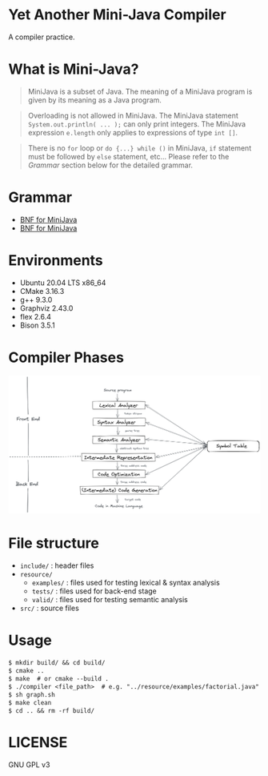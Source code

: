 Yet Another Mini-Java Compiler
======

A compiler practice.

# What is Mini-Java?

> MiniJava is a subset of Java. The meaning of a MiniJava program is given by its meaning as a Java program.  

> Overloading is not allowed in MiniJava. The MiniJava statement `System.out.println( ... );` can only print integers. The MiniJava expression `e.length` only applies to expressions of type `int []`.

> There is no `for` loop or `do {...} while ()` in MiniJava, `if` statement must be followed by `else` statement, etc... Please refer to the _Grammar_ section below for the detailed grammar.

# Grammar

* [BNF for MiniJava](https://www.cambridge.org/us/features/052182060X/grammar.html)
* [BNF for MiniJava](https://web.cs.ucla.edu/classes/spring11/cs132/cs132/mj/minijava.html)

# Environments

* Ubuntu 20.04 LTS x86_64
* CMake 3.16.3
* g++ 9.3.0
* Graphviz 2.43.0
* flex 2.6.4
* Bison 3.5.1

# Compiler Phases

<div align="center">
    <img src="resource/phases.png" 
        width="600" height="auto" alt="Compiler Phases">
</div>

# File structure

* `include/` : header files
* `resource/`
  * `examples/` : files used for testing lexical & syntax analysis
  * `tests/` : files used for back-end stage
  * `valid/` : files used for testing semantic analysis
* `src/` : source files

# Usage

``` shell
$ mkdir build/ && cd build/
$ cmake ..
$ make  # or cmake --build .
$ ./compiler <file_path>  # e.g. "../resource/examples/factorial.java"
$ sh graph.sh
$ make clean
$ cd .. && rm -rf build/
```

# LICENSE

GNU GPL v3

